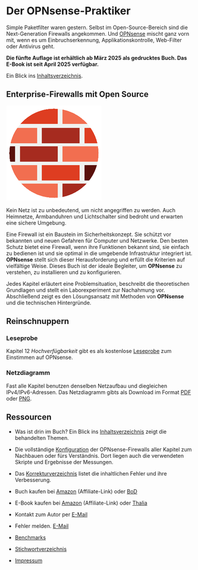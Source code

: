 # Der OPNsense-Praktiker

Simple Paketfilter waren gestern. Selbst im Open-Source-Bereich sind die Next-Generation Firewalls angekommen. Und [OPNsense](https://opnsense.org/) mischt ganz vorn mit, wenn es um Einbruchserkennung, Applikationskontrolle, Web-Filter oder Antivirus geht.

__Die f&uuml;nfte Auflage ist erh&auml;ltlich ab M&auml;rz 2025 als gedrucktes Buch. Das E-Book ist seit April 2025 verfügbar.__

Ein Blick ins [Inhaltsverzeichnis](Inhaltsverzeichnis.md).


## Enterprise-Firewalls mit Open Source

![Cover image](images/brickwall_256px.png)

Kein Netz ist zu unbedeutend, um nicht angegriffen zu werden. Auch Heimnetze, Armbanduhren und Lichtschalter sind bedroht und erwarten eine sichere Umgebung.

Eine Firewall ist ein Baustein im Sicherheitskonzept. Sie sch&uuml;tzt vor bekannten und neuen Gefahren für Computer und Netzwerke. Den besten Schutz bietet eine Firewall, wenn ihre Funktionen bekannt sind, sie einfach zu bedienen ist und sie optimal in die umgebende Infrastruktur integriert ist. __OPNsense__ stellt sich dieser Herausforderung und erf&uuml;llt die Kriterien auf vielfältige Weise. Dieses Buch ist der ideale Begleiter, um __OPNsense__ zu verstehen, zu installieren und zu konfigurieren.

Jedes Kapitel erl&auml;utert eine Problemsituation, beschreibt die theoretischen Grundlagen und stellt ein Laborexperiment zur Nachahmung vor. Abschließend zeigt es den L&ouml;sungsansatz mit Methoden von __OPNsense__ und die technischen Hintergr&uuml;nde.


## Reinschnuppern

### Leseprobe
Kapitel 12 _Hochverf&uuml;gbarkeit_ gibt es als kostenlose [Leseprobe](Leseprobe_12carp.pdf) zum Einstimmen auf OPNsense.

### Netzdiagramm
Fast alle Kapitel benutzen denselben Netzaufbau und diegleichen IPv4/IPv6-Adressen. Das Netzdiagramm gibts als Download im Format [PDF](Netzdiagramm.pdf) oder [PNG](Netzdiagramm.png).


## Ressourcen

* Was ist drin im Buch? Ein Blick ins [Inhaltsverzeichnis](Inhaltsverzeichnis.md) zeigt die behandelten Themen.

* Die vollst&auml;ndige [Konfiguration](Kapitel/) der OPNsense-Firewalls aller Kapitel zum Nachbauen oder f&uuml;rs Verst&auml;ndnis. Dort liegen auch die verwendeten Skripte und Ergebnisse der Messungen.

* Das [Korrekturverzeichnis](errata.pdf) listet die inhaltlichen Fehler und ihre Verbesserung.

* Buch kaufen bei [Amazon](https://amzn.to/42A1nuF) (Affiliate-Link) oder [BoD](https://buchshop.bod.de/der-opnsense-praktiker-markus-stubbig-9783769378498)

* E-Book kaufen bei [Amazon](https://amzn.to/4jwijZO) (Affiliate-Link) oder [Thalia](https://www.thalia.de/shop/home/artikeldetails/A1068527724)

* Kontakt zum Autor per [E-Mail](mailto:der.opnsense.praktiker@gmail.com)

* Fehler melden. [E-Mail](mailto:der.opnsense.praktiker@gmail.com?subject=Fehler)

* [Benchmarks](Kapitel/20)

* [Stichwortverzeichnis](Stichwortverzeichnis.pdf)

* [Impressum](Impressum.md)
